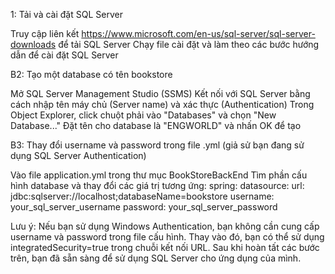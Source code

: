 1: Tải và cài đặt SQL Server

Truy cập liên kết https://www.microsoft.com/en-us/sql-server/sql-server-downloads để tải SQL Server
Chạy file cài đặt và làm theo các bước hướng dẫn để cài đặt SQL Server

B2: Tạo một database có tên bookstore

Mở SQL Server Management Studio (SSMS)
Kết nối với SQL Server bằng cách nhập tên máy chủ (Server name) và xác thực (Authentication)
Trong Object Explorer, click chuột phải vào "Databases" và chọn "New Database..."
Đặt tên cho database là "ENGWORLD" và nhấn OK để tạo

B3: Thay đổi username và password trong file .yml (giả sử bạn đang sử dụng SQL Server Authentication)

Vào file application.yml trong thư mục BookStoreBackEnd
Tìm phần cấu hình database và thay đổi các giá trị tương ứng:
spring:
datasource:
url: jdbc:sqlserver://localhost;databaseName=bookstore
username: your_sql_server_username
password: your_sql_server_password

Lưu ý: Nếu bạn sử dụng Windows Authentication, bạn không cần cung cấp username và password trong file cấu hình. Thay vào
đó, bạn có thể sử dụng integratedSecurity=true trong chuỗi kết nối URL.
Sau khi hoàn tất các bước trên, bạn đã sẵn sàng để sử dụng SQL Server cho ứng dụng của mình.